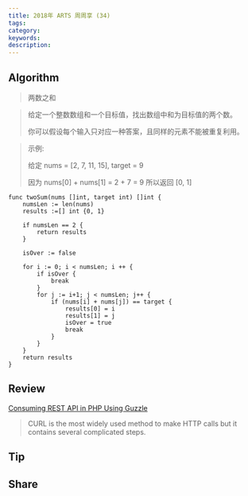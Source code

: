 ```yaml
---
title: 2018年 ARTS 周周享 (34)
tags:
category:
keywords:
description:
---
```


## Algorithm
 
> 两数之和

> 给定一个整数数组和一个目标值，找出数组中和为目标值的两个数。
> 
> 你可以假设每个输入只对应一种答案，且同样的元素不能被重复利用。

> 示例:
> 
> 给定 nums = [2, 7, 11, 15], target = 9
> 
> 因为 nums[0] + nums[1] = 2 + 7 = 9
> 所以返回 [0, 1]

```Golang
func twoSum(nums []int, target int) []int {
    numsLen := len(nums)
    results :=[] int {0, 1} 

    if numsLen == 2 {
        return results
    }

    isOver := false

    for i := 0; i < numsLen; i ++ {
        if isOver {
            break
        }
        for j := i+1; j < numsLen; j++ {
            if (nums[i] + nums[j]) == target {
                results[0] = i
                results[1] = j
                isOver = true
                break
            }
        }
    }
    return results
}
```

## Review

[Consuming REST API in PHP Using Guzzle](https://hackernoon.com/creating-rest-api-in-php-using-guzzle-d6a890499b02)

> CURL is the most widely used method to make HTTP calls but it contains several complicated steps.

## Tip

## Share
